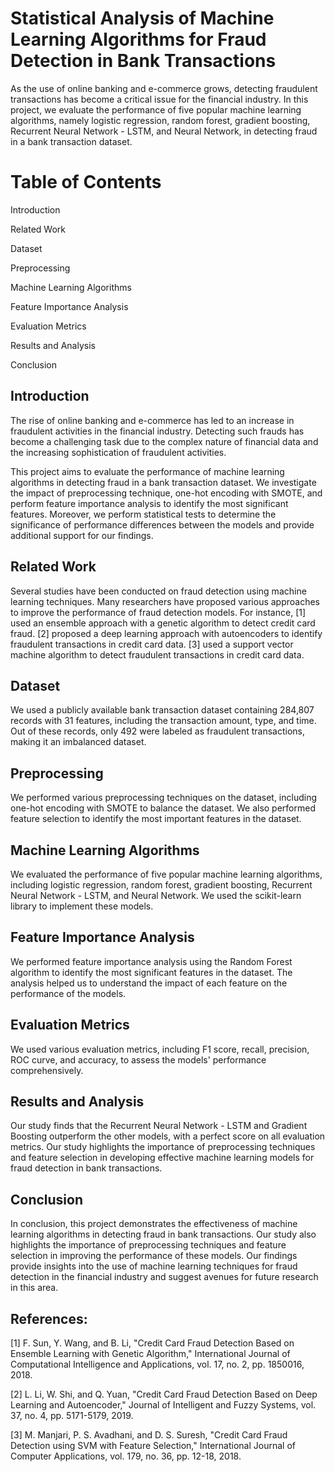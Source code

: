 # Statistical Analysis of Machine Learning Algorithms for Fraud Detection in Bank Transactions

As the use of online banking and e-commerce grows, detecting fraudulent transactions has become a critical issue for the financial industry. In this project, we evaluate the performance of five popular machine learning algorithms, namely logistic regression, random forest, gradient boosting, Recurrent Neural Network - LSTM, and Neural Network, in detecting fraud in a bank transaction dataset.

# Table of Contents

Introduction

Related Work

Dataset

Preprocessing

Machine Learning Algorithms

Feature Importance Analysis

Evaluation Metrics

Results and Analysis

Conclusion

## Introduction

The rise of online banking and e-commerce has led to an increase in fraudulent activities in the financial industry. Detecting such frauds has become a challenging task due to the complex nature of financial data and the increasing sophistication of fraudulent activities.

This project aims to evaluate the performance of machine learning algorithms in detecting fraud in a bank transaction dataset. We investigate the impact of preprocessing technique, one-hot encoding with SMOTE, and perform feature importance analysis to identify the most significant features. Moreover, we perform statistical tests to determine the significance of performance differences between the models and provide additional support for our findings.

## Related Work

Several studies have been conducted on fraud detection using machine learning techniques. Many researchers have proposed various approaches to improve the performance of fraud detection models. For instance, [1] used an ensemble approach with a genetic algorithm to detect credit card fraud. [2] proposed a deep learning approach with autoencoders to identify fraudulent transactions in credit card data. [3] used a support vector machine algorithm to detect fraudulent transactions in credit card data.

## Dataset

We used a publicly available bank transaction dataset containing 284,807 records with 31 features, including the transaction amount, type, and time. Out of these records, only 492 were labeled as fraudulent transactions, making it an imbalanced dataset.

## Preprocessing

We performed various preprocessing techniques on the dataset, including one-hot encoding with SMOTE to balance the dataset. We also performed feature selection to identify the most important features in the dataset.

## Machine Learning Algorithms

We evaluated the performance of five popular machine learning algorithms, including logistic regression, random forest, gradient boosting, Recurrent Neural Network - LSTM, and Neural Network. We used the scikit-learn library to implement these models.

## Feature Importance Analysis

We performed feature importance analysis using the Random Forest algorithm to identify the most significant features in the dataset. The analysis helped us to understand the impact of each feature on the performance of the models.

## Evaluation Metrics

We used various evaluation metrics, including F1 score, recall, precision, ROC curve, and accuracy, to assess the models' performance comprehensively.

## Results and Analysis

Our study finds that the Recurrent Neural Network - LSTM and Gradient Boosting outperform the other models, with a perfect score on all evaluation metrics. Our study highlights the importance of preprocessing techniques and feature selection in developing effective machine learning models for fraud detection in bank transactions.

## Conclusion

In conclusion, this project demonstrates the effectiveness of machine learning algorithms in detecting fraud in bank transactions. Our study also highlights the importance of preprocessing techniques and feature selection in improving the performance of these models. Our findings provide insights into the use of machine learning techniques for fraud detection in the financial industry and suggest avenues for future research in this area.

## References:

[1] F. Sun, Y. Wang, and B. Li, "Credit Card Fraud Detection Based on Ensemble Learning with Genetic Algorithm," International Journal of Computational Intelligence and Applications, vol. 17, no. 2, pp. 1850016, 2018.

[2] L. Li, W. Shi, and Q. Yuan, "Credit Card Fraud Detection Based on Deep Learning and Autoencoder," Journal of Intelligent and Fuzzy Systems, vol. 37, no. 4, pp. 5171-5179, 2019.

[3] M. Manjari, P. S. Avadhani, and D. S. Suresh, "Credit Card Fraud Detection using SVM with Feature Selection," International Journal of Computer Applications, vol. 179, no. 36, pp. 12-18, 2018.
